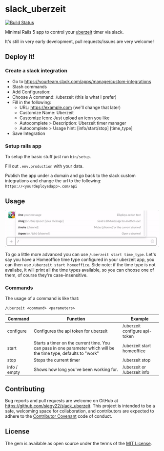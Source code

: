 # slack_uberzeit

[![Build Status](https://travis-ci.org/siegy22/slack_uberzeit.svg?branch=master)](https://travis-ci.org/siegy22/slack_uberzeit)

Minimal Rails 5 app to control your
[uberzeit](https://github.com/ninech/uberzeit) timer via slack.

It's still in very early development, pull requests/issues are very welcome!

## Deploy it!

### Create a slack integration

* Go to https://yourteam.slack.com/apps/manage/custom-integrations
* Slash commands
* Add Configuration:
* Choose A command: /uberzeit (this is what I prefer)
* Fill in the following:
  * URL: https://example.com (we'll change that later)
  * Customize Name: Uberzeit
  * Customize Icon: Just upload an icon you like
  * Autocomplete > Description: Uberzeit timer manager
  * Autocomplete > Usage hint: [info/start/stop] [time_type]
* Save Integration

### Setup rails app

To setup the basic stuff just run `bin/setup`.

Fill out `.env.production` with your data.

Publish the app under a domain and go back to the slack custom integrations and
change the url to the following: `https://<yourdeployedapp>.com/api`


## Usage

![alt text](doc/basic.gif)

To go a little more advanced you can use `/uberzeit start time_type`. Let's say
you have a Homeoffice time type configured in your uberzeit app, you can then
use `/uberzeit start homeoffice`.
Side note: if the time type is not availabe, it will print all the time types
available, so you can choose one of them, of course they're case-insensitive.

### Commands

The usage of a command is like that:

`/uberzeit <command> <parameters>`

| Command       | Function      | Example  |
| ------------- | ------------- | -------- |
| configure     | Configures the api token for uberzeit | /uberzeit configure api-token |
| start         | Starts a timer on the current time. You can pass in one parameter which will be the time type, defaults to "work" | /uberzeit start homeoffice
| stop          | Stops the current timer | /uberzeit stop |
| info / empty  | Shows how long you've been working for.  | /uberzeit or /uberzeit info

## Contributing

Bug reports and pull requests are welcome on GitHub at https://github.com/siegy22/slack_uberzeit. This project is intended to be a safe, welcoming space for collaboration, and contributors are expected to adhere to the [Contributor Covenant](contributor-covenant.org) code of conduct.


## License

The gem is available as open source under the terms of the [MIT License](http://opensource.org/licenses/MIT).
